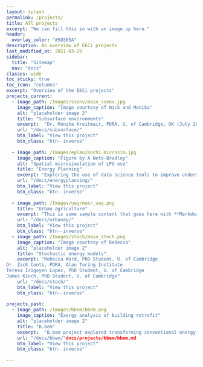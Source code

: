 ```yaml
---
layout: splash
permalink: /projects/
title: All projects
excerpt: "We can fill this in with an image up here."
header:
  overlay_color: "#58585A"
description: An overview of EECi projects
last_modified_at: 2021-03-29
sidebar:
  title: "Sitemap"
  nav: "docs"
classes: wide
toc_sticky: true
toc_icon: "columns"
excerpt: "Overview of the EECi projects"
projects_current:
  - image_path: /Images/ssenv/main_ssenv.jpg
    image_caption: "Image courtesy of Nick and Monika"
    alt: "placeholder image 2"
    title: "Subsurface environments"
    excerpt:  "Dr. Monika Kreitmair, PDRA, U. of Cambridge, UK (July 2019) \n Dr. Nikolas Makasis, PDRA, U. of Cambridge, UK (May 2019) "
    url: "/docs/subsurface/"
    btn_label: "View this project"
    btn_class: "btn--inverse"
    
  - image_path: /Images/eplan/Kochi_microsim.jpg
    image_caption: "Figure by A Neto-Bradley"
    alt: "Spatial microsimulation of LPG use"
    title: "Energy Planning"
    excerpt: "Exploring the use of data science tools to improve understanding and modelling of urban energy use."
    url: "/docs/energyplanning/"
    btn_label: "View this project"
    btn_class: "btn--inverse"
    
  - image_path: /Images/uag/main_uag.png
    title: "Urban agriculture"
    excerpt: "This is some sample content that goes here with **Markdown** formatting."
    url: "/docs/urbanag/"
    btn_label: "View this project"
    btn_class: "btn--inverse"
  - image_path: /Images/stoch/main_stoch.png
    image_caption: "Image courtesy of Rebecca"
    alt: "placeholder image 2"
    title: "Stochastic energy models"
    excerpt: "Rebecca Ward, PhD Student, U. of Cambridge
Dr. Zack Conti, PDRA, Alan Turing Institute
Teresa Irigoyen Lopez, PhD Student, U. of Cambridge
James Kinch, PhD Student, U. of Cambridge"
    url: "/docs/stoch/"
    btn_label: "View this project"
    btn_class: "btn--inverse"
    
projects_past:
  - image_path: /Images/bbem/bbem.png
    image_caption: "Exergy analysis of building retrofit"
    alt: "placeholder image 2"
    title: "B.bem"
    excerpt:  "B.bem project explored transforming conventional energy analysis processes to support the future energy management of existing non-domesting buildings"
    url: "/docs/bbem/"docs/projects/bbem/bbem.md
    btn_label: "View this project"
    btn_class: "btn--inverse"
    
---
```


<!--<details open markdown="block">
  <summary>
    Table of contents
  </summary>
  {: .text-delta }
1. TOC
{:toc}
</details>


# Current Projects

{% include feature_row id="projects_current" %}

# Past Projects

{% include feature_row id="projects_past"%}

